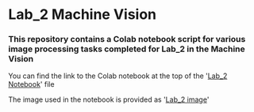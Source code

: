 # Lab_2 Machine Vision

### This repository contains a Colab notebook script for various image processing tasks completed for Lab_2 in the Machine Vision

You can find the link to the Colab notebook at the top of the '[Lab_2 Notebook](./Lab2.ipynb)' file

The image used in the notebook is provided as '[Lab_2 image](./ahmed.png)'
